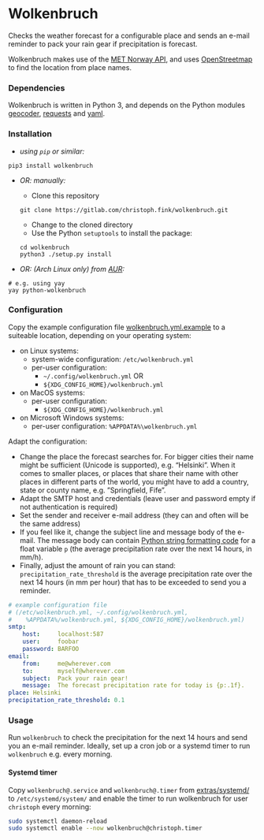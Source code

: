 # Wolkenbruch

Checks the weather forecast for a configurable place and sends an e-mail
reminder to pack your rain gear if precipitation is forecast.

Wolkenbruch makes use of the [MET Norway API](https://api.met.no/), and uses [OpenStreetmap](https://osm.org/) to find the location from place names.

### Dependencies

Wolkenbruch is written in Python 3, and depends on the Python modules [geocoder](https://geocoder.readthedocs.io/), [requests](https://2.python-requests.org/) and [yaml](https://pyyaml.org/).

### Installation

- *using `pip` or similar:*

```shell
pip3 install wolkenbruch
```

- *OR: manually:*

    - Clone this repository

    ```shell
    git clone https://gitlab.com/christoph.fink/wolkenbruch.git
    ```

    - Change to the cloned directory
    - Use the Python `setuptools` to install the package:

    ```shell
    cd wolkenbruch
    python3 ./setup.py install
    ```

- *OR: (Arch Linux only) from [AUR](https://aur.archlinux.org/packages/python-wolkenbruch):*

```shell
# e.g. using yay
yay python-wolkenbruch
```


### Configuration

Copy the example configuration file [wolkenbruch.yml.example](https://gitlab.com/christoph.fink/wolkenbruch/-/raw/master/wolkenbruch.yml.example) to a suiteable location, depending on your operating system:

- on Linux systems:
    - system-wide configuration: `/etc/wolkenbruch.yml`
    - per-user configuration: 
        - `~/.config/wolkenbruch.yml` OR
        - `${XDG_CONFIG_HOME}/wolkenbruch.yml`
- on MacOS systems:
    - per-user configuration:
        - `${XDG_CONFIG_HOME}/wolkenbruch.yml`
- on Microsoft Windows systems:
    - per-user configuration:
        `%APPDATA%\wolkenbruch.yml`

Adapt the configuration:

- Change the place the forecast searches for. For bigger cities their name might be sufficient (Unicode is supported), e.g. “Helsinki”. When it comes to smaller places, or places that share their name with other places in different parts of the world, you might have to add a country, state or county name, e.g. ”Springfield, Fife”.
- Adapt the SMTP host and credentials (leave user and password empty if not authentication is required)
- Set the sender and receiver e-mail address (they can and often will be the same address)
- If you feel like it, change the subject line and message body of the e-mail. The message body can contain [Python string formatting code](https://docs.python.org/3/library/string.html#formatstrings) for a float variable `p` (the average precipitation rate over the next 14 hours, in mm/h).
- Finally, adjust the amount of rain you can stand: `precipitation_rate_threshold` is the average precipitation rate over the next 14 hours (in mm per hour) that has to be exceeded to send you a reminder.

```yaml
# example configuration file
# (/etc/wolkenbruch.yml, ~/.config/wolkenbruch.yml,
#    %APPDATA%/wolkenbruch.yml, ${XDG_CONFIG_HOME}/wolkenbruch.yml)
smtp:
    host:     localhost:587
    user:     foobar
    password: BARFOO
email:
    from:     me@wherever.com
    to:       myself@wherever.com
    subject:  Pack your rain gear!
    message:  The forecast precipitation rate for today is {p:.1f}.
place: Helsinki
precipitation_rate_threshold: 0.1
```

### Usage

Run `wolkenbruch` to check the precipitation for the next 14 hours and send you an e-mail reminder. Ideally, set up a cron job or a systemd timer to run `wolkenbruch` e.g. every morning.


#### Systemd timer

Copy `wolkenbruch@.service` and `wolkenbruch@.timer` from [extras/systemd/](https://gitlab.com/christoph.fink/wolkenbruch/-/tree/master/extras/systemd/) to `/etc/systemd/system/` and enable the timer to run wolkenbruch for user `christoph` every morning:

```sh
sudo systemctl daemon-reload
sudo systemctl enable --now wolkenbruch@christoph.timer 
```
